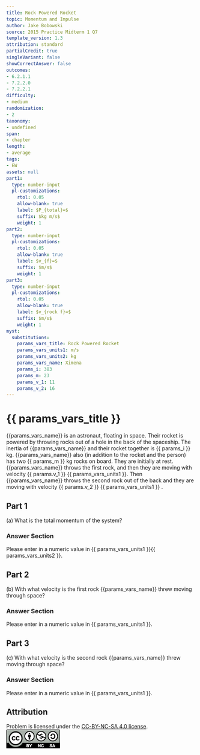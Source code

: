 ```yaml
---
title: Rock Powered Rocket
topic: Momentum and Impulse
author: Jake Bobowski
source: 2015 Practice Midterm 1 Q7
template_version: 1.3
attribution: standard
partialCredit: true
singleVariant: false
showCorrectAnswer: false
outcomes:
- 6.2.1.1
- 7.2.2.0
- 7.2.2.1
difficulty:
- medium
randomization:
- 2
taxonomy:
- undefined
span:
- chapter
length:
- average
tags:
- EW
assets: null
part1:
  type: number-input
  pl-customizations:
    rtol: 0.05
    allow-blank: true
    label: $P_{total}=$
    suffix: $kg m/s$
    weight: 1
part2:
  type: number-input
  pl-customizations:
    rtol: 0.05
    allow-blank: true
    label: $v_{f}=$
    suffix: $m/s$
    weight: 1
part3:
  type: number-input
  pl-customizations:
    rtol: 0.05
    allow-blank: true
    label: $v_{rock f}=$
    suffix: $m/s$
    weight: 1
myst:
  substitutions:
    params_vars_title: Rock Powered Rocket
    params_vars_units1: m/s
    params_vars_units2: kg
    params_vars_name: Ximena
    params_i: 383
    params_m: 23
    params_v_1: 11
    params_v_2: 16
---
```

# {{ params_vars_title }}
{{params_vars_name}} is an astronaut, floating in space.
Their rocket is powered by throwing rocks out of a hole in the back of the spaceship.
The inertia of {{params_vars_name}} and their rocket together is {{ params_i }} kg.
{{params_vars_name}} also (in addition to the rocket and the person) has two {{ params_m }} kg rocks on board.
They are initially at rest.
{{params_vars_name}} throws the first rock, and then they are moving with velocity {{ params.v_1 }} {{ params_vars_units1 }}.
Then {{params_vars_name}} throws the second rock out of the back and they are moving with velocity {{ params.v_2 }} {{ params_vars_units1 }} .

## Part 1

(a) What is the total momentum of the system?

### Answer Section

Please enter in a numeric value in {{ params_vars_units1 }}{{ params_vars_units2 }}.

## Part 2

(b) With what velocity is the first rock {{params_vars_name}} threw moving through space?

### Answer Section

Please enter in a numeric value in {{ params_vars_units1 }}.

## Part 3

(c) With what velocity is the second rock {{params_vars_name}} threw moving through space?

### Answer Section

Please enter in a numeric value in {{ params_vars_units1 }}.

## Attribution

Problem is licensed under the [CC-BY-NC-SA 4.0 license](https://creativecommons.org/licenses/by-nc-sa/4.0/).<br> ![The Creative Commons 4.0 license requiring attribution-BY, non-commercial-NC, and share-alike-SA license.](https://raw.githubusercontent.com/firasm/bits/master/by-nc-sa.png)